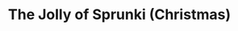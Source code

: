 ---
slug: the-jolly-of-sprunki-christmas
title: The Jolly of Sprunki (Christmas)
description: "The Jolly of Sprunki (Christmas) is an exciting online game. Play for free directly in your browser!"
icon: /images/popular_mods/The Jolly of Sprunki (Christmas).png
url: https://wowtbc.net/sprunkin/the-jolly-of-sprunki/index.html
previewImage: /images/popular_mods/The Jolly of Sprunki (Christmas).png
type: popular mods

# SEO配置
seo:
  title: "The Jolly of Sprunki (Christmas) - Play Free Online Game | Fun Browser Games"
  description: "The Jolly of Sprunki (Christmas) - Play this fun online game for free in your browser. No download required!"
  ogImage: "/images/popular_mods/The Jolly of Sprunki (Christmas).png"
  keywords: "the-jolly-of-sprunki-christmas, online game, browser game, free game, popular mods game, play online"

videoUrls:
  - https://www.youtube.com/embed/example1
  - https://www.youtube.com/embed/example2

whyPlay:
  title: "Why Play The Jolly of Sprunki (Christmas)?"
  items:
    - "Immersive Gameplay: The Jolly of Sprunki (Christmas) offers an engaging and immersive gaming experience that will keep you entertained for hours"
    - "Challenging Levels: Test your skills with increasingly difficult challenges and obstacles"
    - "Beautiful Graphics: Enjoy stunning visuals and smooth animations that bring the game world to life"
    - "Regular Updates: New content and features are added regularly to keep the game fresh and exciting"
    - "Free to Play: Experience all the fun without spending a penny"
    - "Community Features: Connect with other players, share strategies, and compete for high scores"
    - "Cross-Platform: Play on any device with a web browser, no downloads required"

features:
  title: "Key Features of The Jolly of Sprunki (Christmas)"
  image: "/images/popular_mods/The Jolly of Sprunki (Christmas).png"
  items:
    - "Intuitive Controls: Easy to learn controls make The Jolly of Sprunki (Christmas) accessible for players of all skill levels"
    - "Multiple Game Modes: Enjoy various gameplay options that provide different challenges and experiences"
    - "Character Customization: Personalize your gaming experience with unique characters and items"
    - "Achievement System: Complete special tasks to earn rewards and recognition"
    - "Leaderboards: Compete with players worldwide and see who can achieve the highest scores"

characteristics:
  title: "Game Characteristics"
  image: "/images/popular_mods/The Jolly of Sprunki (Christmas).png"
  items:
    - "Genre: Popular mods game with elements of strategy and skill"
    - "Difficulty: Suitable for both casual gamers and those seeking a challenge"
    - "Play Time: Quick sessions or extended gameplay, depending on your preference"
    - "Art Style: Vibrant and engaging visuals that enhance the gaming experience"
    - "Sound Design: Immersive audio that complements the gameplay perfectly"

info: "The Jolly of Sprunki (Christmas) is an exciting online game that offers players a unique and engaging gaming experience. With its intuitive controls, stunning visuals, and challenging gameplay, The Jolly of Sprunki (Christmas) provides hours of entertainment for players of all ages and skill levels. Whether you're looking for a quick gaming session during a break or an extended play session, The Jolly of Sprunki (Christmas) delivers an immersive experience that will keep you coming back for more. The game features multiple levels of increasing difficulty, ensuring that players are constantly challenged as they progress. With regular updates adding new content and features, The Jolly of Sprunki (Christmas) remains fresh and exciting, providing endless entertainment options for its growing community of players."

howToPlayIntro: "Welcome to The Jolly of Sprunki (Christmas)! This guide will walk you through the basics and help you master the game. Whether you're a beginner or looking to improve your skills, these tips and instructions will enhance your gaming experience."

howToPlaySteps:
  - title: "Getting Started"
    description: "Begin your The Jolly of Sprunki (Christmas) adventure by familiarizing yourself with the controls. Use your keyboard or mouse to navigate through the game interface. The tutorial will guide you through the basic mechanics and help you understand the objectives."
  - title: "Understanding the Objectives"
    description: "In The Jolly of Sprunki (Christmas), your main goal is to progress through levels by completing specific objectives. Each level presents unique challenges that require different strategies and approaches."
  - title: "Mastering the Controls"
    description: "Practice using the controls to improve your precision and reaction time. The Jolly of Sprunki (Christmas) requires quick reflexes and strategic thinking to overcome obstacles and defeat opponents."
  - title: "Utilizing Power-ups"
    description: "Collect power-ups throughout the game to enhance your abilities and overcome difficult challenges. Each power-up offers unique advantages that can be crucial for success."
  - title: "Developing Strategies"
    description: "As you progress in The Jolly of Sprunki (Christmas), develop effective strategies for different scenarios. Analyze patterns, anticipate challenges, and adapt your approach to maximize your performance."

faq:
  title: "Frequently Asked Questions about The Jolly of Sprunki (Christmas)"
  items:
    - question: "Is The Jolly of Sprunki (Christmas) free to play?"
      answer: "Yes, The Jolly of Sprunki (Christmas) is completely free to play directly in your web browser. No downloads or purchases are required to enjoy the full game experience."
    - question: "Can I play The Jolly of Sprunki (Christmas) on mobile devices?"
      answer: "Yes, The Jolly of Sprunki (Christmas) is optimized for both desktop and mobile play. You can enjoy the game on any device with a web browser and internet connection."
    - question: "Are there any in-game purchases?"
      answer: "While The Jolly of Sprunki (Christmas) is free to play, there may be optional in-game purchases available for cosmetic items or additional features that don't affect core gameplay."
    - question: "How often is The Jolly of Sprunki (Christmas) updated?"
      answer: "The developers regularly update The Jolly of Sprunki (Christmas) with new content, features, and improvements based on player feedback and game performance."
    - question: "Can I play The Jolly of Sprunki (Christmas) offline?"
      answer: "Currently, The Jolly of Sprunki (Christmas) requires an internet connection to play as it's a browser-based online game."
    - question: "Is The Jolly of Sprunki (Christmas) suitable for children?"
      answer: "Yes, The Jolly of Sprunki (Christmas) is designed to be family-friendly and suitable for players of all ages."
    - question: "How do I report bugs or issues?"
      answer: "If you encounter any problems while playing The Jolly of Sprunki (Christmas), you can report them through the game's support page or contact the developers directly through their website."
    - question: "Still Have Questions?"
      answer: "If you have additional questions about The Jolly of Sprunki (Christmas) that aren't covered in this FAQ, please visit our support center or contact our customer service team for assistance."
---